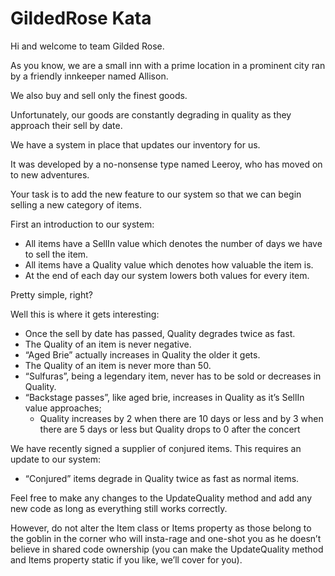 # GildedRose Kata

Hi and welcome to team Gilded Rose. 

As you know, we are a small inn with a prime location in a prominent city ran by a friendly innkeeper named Allison. 

We also buy and sell only the finest goods. 

Unfortunately, our goods are constantly degrading in quality as they approach their sell by date. 

We have a system in place that updates our inventory for us. 

It was developed by a no-nonsense type named Leeroy, who has moved on to new adventures. 

Your task is to add the new feature to our system so that we can begin selling a new category of items. 

First an introduction to our system:
- All items have a SellIn value which denotes the number of days we have to sell the item.
- All items have a Quality value which denotes how valuable the item is.
- At the end of each day our system lowers both values for every item.

Pretty simple, right? 

Well this is where it gets interesting:
- Once the sell by date has passed, Quality degrades twice as fast.
- The Quality of an item is never negative.
- “Aged Brie” actually increases in Quality the older it gets.
- The Quality of an item is never more than 50.
- “Sulfuras”, being a legendary item, never has to be sold or decreases in Quality.
- “Backstage passes”, like aged brie, increases in Quality as it’s SellIn value approaches; 
  - Quality increases by 2 when there are 10 days or less and by 3 when there are 5 days or less but Quality drops to 0 after the concert

We have recently signed a supplier of conjured items. 
This requires an update to our system:
- “Conjured” items degrade in Quality twice as fast as normal items.

Feel free to make any changes to the UpdateQuality method and add any new code as long as everything still works correctly. 

However, do not alter the Item class or Items property as those belong to the goblin in the corner who will insta-rage and one-shot you as he doesn’t believe in shared code ownership (you can make the UpdateQuality method and Items property static if you like, we’ll cover for you).
